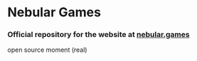 # Nebular Games 
### Official repository for the website at [nebular.games](https://nebular.games/)

open source moment (real)
